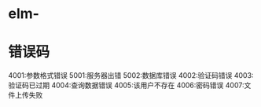 # elm-

# 错误码

4001:参数格式错误
5001:服务器出错
5002:数据库错误
4002:验证码错误
4003:验证码已过期
4004:查询数据错误
4005:该用户不存在
4006:密码错误
4007:文件上传失败
